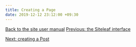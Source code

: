 ```yaml
---
title: Creating a Page
date: 2019-12-12 23:12:00 +09:30
---
```


[Back to the site user manual](/administration/)
[Previous: the Siteleaf interface](/the-siteleaf-interface/)

[Next: creating a Post](/creating-a-post/)